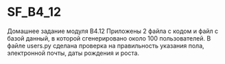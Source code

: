 # SF_B4_12
Домашнее задание модуля B4.12
Приложены 2 файла с кодом и файл с базой данный, в которой сгенерировано около 100 пользователей.
В файле users.py сделана проверка на правильность указания пола, электронной почты, даты рождения и роста.
